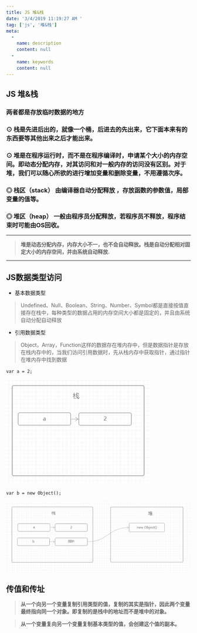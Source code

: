 ```yaml
---
title: JS 堆&栈
date: '3/4/2019 11:19:27 AM '
tag: ['js', '堆&栈']
meta:
  -
    name: description
    content: null
  -
    name: keywords
    content: null
---
```

## JS 堆&栈

### 两者都是存放临时数据的地方

### ⊙ 栈是先进后出的，就像一个桶，后进去的先出来，它下面本来有的东西要等其他出来之后才能出来。

### ⊙ 堆是在程序运行时，而不是在程序编译时，申请某个大小的内存空间。即动态分配内存，对其访问和对一般内存的访问没有区别。对于堆，我们可以随心所欲的进行增加变量和删除变量，不用遵循次序。

### ◎ 栈区（stack） 由编译器自动分配释放 ，存放函数的参数值，局部变量的值等。 

### ◎ 堆区（heap） 一般由程序员分配释放，若程序员不释放，程序结束时可能由OS回收。


----------
 

> **堆是动态分配内存，内存大小不一，也不会自动释放。栈是自动分配相对固定大小的内存空间，并由系统自动释放.**


----------

## JS数据类型访问

- 基本数据类型

> Undefined、Null、Boolean、String、Number、Symbol都是直接按值直接存在栈中，每种类型的数据占用的内存空间大小都是固定的，并且由系统自动分配自动释放

- 引用数据类型

> Object，Array，Function这样的数据存在堆内存中，但是数据指针是存放在栈内存中的，当我们访问引用数据时，先从栈内存中获取指针，通过指针在堆内存中找到数据

	var a = 2;

![](https://raw.githubusercontent.com/Ignorance-of-Dong/GraphBed/master/images/4.0.png)

	var b = new Object();

![](https://raw.githubusercontent.com/Ignorance-of-Dong/GraphBed/master/images/4.1.png)

## 传值和传址

> **从一个向另一个变量复制引用类型的值，复制的其实是指针，因此两个变量最终指向同一个对象。即复制的是栈中的地址而不是堆中的对象。**

> **从一个变量复向另一个变量复制基本类型的值，会创建这个值的副本。**
